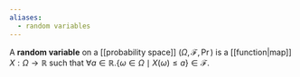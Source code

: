 ```yaml
---
aliases:
  - random variables
---
```


A **random variable** on a [[probability space]] $(\Omega, \mathcal{F}, \Pr)$ is a [[function|map]] $X : \Omega \to \mathbb{R}$ such that $\forall a \in \mathbb{R}. \{  \omega \in \Omega \mid X(\omega) \leq a \} \in \mathcal{F}$.

